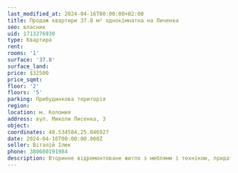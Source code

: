 ```yaml
---
last_modified_at: 2024-04-16T00:00:00+02:00
title: Продаж квартири 37.8 м² однокімнатна на Личенка
seo: власник
uid: 1713276930
type: Квартира
rent:
rooms: '1'
surface: '37.8'
surface_land:
price: $32500
price_sqmt:
floor: '2'
floors: '5'
parking: Прибудинкова територія
region:
location: м. Коломия
address: вул. Миколи Лисенка, 3
object:
coordinates: 48.534584,25.046927
date: 2024-04-16T00:00:00.000Z
seller: Віталій Ілюк
phone: 380680191984
description: Вторинне відремонтоване житло з меблями і технікою, придатне і готове для проживання
---
```

